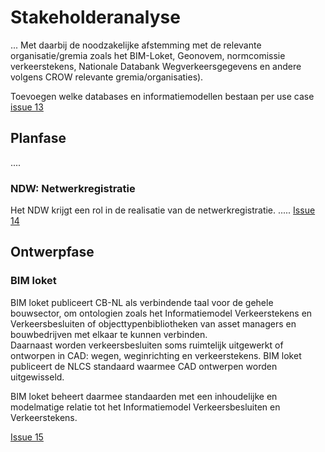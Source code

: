 # Stakeholderanalyse


... Met daarbij de noodzakelijke afstemming met de relevante organisatie/gremia zoals het BIM-Loket, Geonovem, normcomissie verkeerstekens, Nationale Databank Wegverkeersgegevens en andere volgens CROW relevante gremia/organisaties).

Toevoegen welke databases en informatiemodellen bestaan per use case [issue 13](https://github.com/Stichting-CROW/verkeersborden/issues/13)


## Planfase
....

### NDW: Netwerkregistratie
Het NDW krijgt een rol in de realisatie van de netwerkregistratie. .....
[Issue 14](https://github.com/Stichting-CROW/verkeersborden/issues/14)


## Ontwerpfase


### BIM loket
BIM loket publiceert CB-NL als verbindende taal voor de gehele bouwsector, om ontologien zoals het Informatiemodel Verkeerstekens en Verkeersbesluiten of objecttypenbibliotheken van asset managers en bouwbedrijven met elkaar te kunnen verbinden.  
Daarnaast worden verkeersbesluiten soms ruimtelijk uitgewerkt of ontworpen in CAD: wegen, weginrichting en verkeerstekens. BIM loket publiceert de NLCS standaard waarmee CAD ontwerpen worden uitgewisseld. 

BIM loket beheert daarmee standaarden met een inhoudelijke en modelmatige relatie tot het Informatiemodel Verkeersbesluiten en Verkeerstekens.



[Issue 15](https://github.com/Stichting-CROW/verkeersborden/issues/15)








